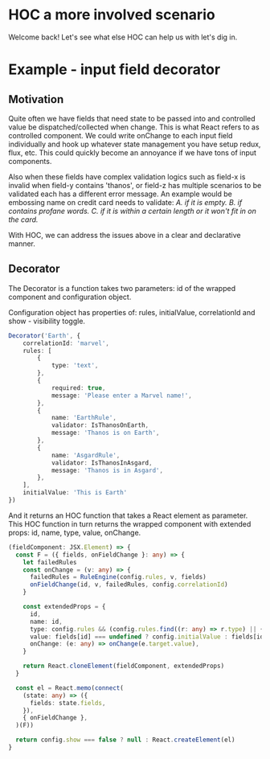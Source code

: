 # HOC a more involved scenario

Welcome back! Let's see what else HOC can help us with let's dig in.

# Example - input field decorator

## Motivation

Quite often we have fields that need state to be passed into and controlled value be dispatched/collected when change. This is what React refers to as controlled component. We could write onChange to each input field individually and hook up whatever state management you have setup redux, flux, etc. This could quickly become an annoyance if we have tons of input components.

Also when these fields have complex validation logics such as field-x is invalid when field-y contains 'thanos', or field-z has multiple scenarios to be validated each has a different error message. An example would be embossing name on credit card needs to validate: _A. if it is empty. B. if contains profane words. C. if it is within a certain length or it won't fit in on the card._

With HOC, we can address the issues above in a clear and declarative manner.

## Decorator

The Decorator is a function takes two parameters: id of the wrapped component and configuration object.

Configuration object has properties of: rules, initialValue, correlationId and show - visibility toggle.

```typescript
Decorator('Earth', {
	correlationId: 'marvel',
	rules: [
		{
			type: 'text',
		},
		{
			required: true,
			message: 'Please enter a Marvel name!',
		},
		{
			name: 'EarthRule',
			validator: IsThanosOnEarth,
			message: 'Thanos is on Earth',
		},
		{
			name: 'AsgardRule',
			validator: IsThanosInAsgard,
			message: 'Thanos is in Asgard',
		},
	],
	initialValue: 'This is Earth'
})
```

And it returns an HOC function that takes a React element as parameter. This HOC function in turn returns the wrapped component with extended props: id, name, type, value, onChange.

```typescript
(fieldComponent: JSX.Element) => {
  const F = ({ fields, onFieldChange }: any) => {
    let failedRules
    const onChange = (v: any) => {
      failedRules = RuleEngine(config.rules, v, fields)
      onFieldChange(id, v, failedRules, config.correlationId)
    }

    const extendedProps = {
      id,
      name: id,
      type: config.rules && (config.rules.find((r: any) => r.type) || {}).type || 'text',
      value: fields[id] === undefined ? config.initialValue : fields[id],
      onChange: (e: any) => onChange(e.target.value),
    }

    return React.cloneElement(fieldComponent, extendedProps)
  }

  const el = React.memo(connect(
    (state: any) => ({
      fields: state.fields,
    }),
    { onFieldChange },
  )(F))

  return config.show === false ? null : React.createElement(el)
}
```